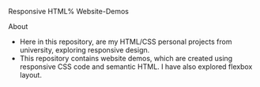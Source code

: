 Responsive HTML% Website-Demos

About

- Here in this repository, are my HTML/CSS personal projects from university, exploring responsive design.
- This repository contains website demos, which are created using responsive CSS code and semantic HTML. I have also explored flexbox layout.
